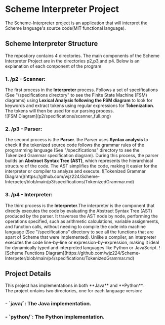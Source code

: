 <h1>Scheme Interpreter Project</h1>
The Scheme-Interpreter project is an application that will interpret the Scheme language's source code(MIT functional language). <br>

<h2>Scheme Interpreter Structure</h2> 
The repostiory contains 4 directories. The main components of the Scheme Interpreter Project are in the directories p2,p3,and p4. Below is an explanation of each component of the program<br>
<h3>1. /p2 - Scanner: </h3>
The first process in the <b>Interpreter</b> process. Follows a set of specifications (See "/specifications directory" to see the Finite State Machine (FSM) diagrams) using <b>Lexical Analysis following the FSM diagram</b> to look for keywords and extract tokens using regular expressions for <b>Tokenization</b>. The tokens will then be used for our parsing process. <br>
![FSM Diagram](p2/specifications/scanner_full.png)
<h3>2. /p3 - Parser:</h3> The second process is the <b>Parser</b>. the Parser uses <b>Syntax analysis</b> to check if the tokenized source code follows the grammar rules of the programming language (See "/specifications" directory to see the Tokenized Grammar specification diagram). During this process, the parser builds an <b>Abstract Syntax Tree (AST)</b>, which represents the hierarchical structure of the code. The AST simplifies the code, making it easier for the interpreter or compiler to analyze and execute.
![Tokenized Grammar Diagram](https://github.com/wjz224/Scheme-Interpeter/blob/main/p3/specifications/TokenizedGrammar.md) <br>
<h3>3. /p4 - Interpreter:</h3> The third process is the <b>Interpreter</b>.The interpreter is the component that directly executes the code by evaluating the Abstract Syntax Tree (AST) produced by the parser. It traverses the AST node by node, performing the operations specified, such as arithmetic calculations, variable assignments, and function calls, without needing to compile the code into machine language (See "/specifications" directory to see all the functions that are apart of Scheme that were implemented). Unlike a compiler, an interpreter executes the code line-by-line or expression-by-expression, making it ideal for dynamically typed and interpreted languages like Python or JavaScript.
![Scheme Functions Diagram](https://github.com/wjz224/Scheme-Interpeter/blob/main/p4/specifications/TokenizedGrammar.md)
<h2> Project Details</h2>
This project has implementations in both **Java** and **Python**.  <br>
The project ontains two directories, one for each language version: <br>
<h3>- `java/`: The Java implementation.</h3>
<h3>- `python/`: The Python implementation.</h3>
